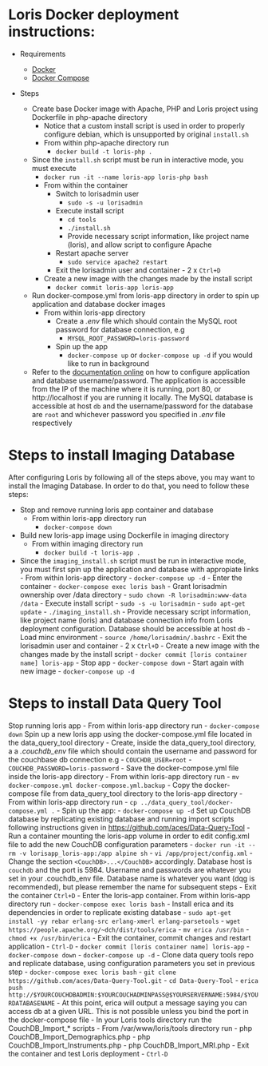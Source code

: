 Loris Docker deployment instructions:
===
* Requirements
    - [Docker](https://docs.docker.com/install/)
    - [Docker Compose](https://docs.docker.com/compose/install/)

* Steps
    - Create base Docker image with Apache, PHP and Loris project using Dockerfile in php-apache directory
        - Notice that a custom install script is used in order to properly configure debian, which is unsupported by original `install.sh`
        - From within php-apache directory run
            - `docker build -t loris-php .`
    - Since the `install.sh` script must be run in interactive mode, you must execute
        - `docker run -it --name loris-app loris-php bash`
        - From within the container
            - Switch to lorisadmin user
                - `sudo -s -u lorisadmin`
            - Execute install script
                - `cd tools`
                - `./install.sh`
                - Provide necessary script information, like project name (loris), and allow script to configure Apache
            - Restart apache server
                - `sudo service apache2 restart`
            - Exit the lorisadmin user and container 
                    - 2 x `Ctrl+D`
        - Create a new image with the changes made by the install script
            - `docker commit loris-app loris-app`
    - Run docker-compose.yml from loris-app directory in order to spin up application and database docker images
        - From within loris-app directory
            - Create a _.env_ file which should contain the MySQL root password for database connection, e.g
                - `MYSQL_ROOT_PASSWORD=loris-password`
            - Spin up the app
                - `docker-compose up` or `docker-compose up -d` if you would like to run in background
    - Refer to the [documentation online](https://github.com/aces/Loris/wiki/Installing-Loris-in-Brief#installing-the-database---1-of-2) on how to configure application and database username/password. The application is accessible from the IP of the machine where it is running, port 80, or http://localhost if you are running it locally. The MySQL database is accessible at host `db` and the username/password for the database are `root` and whichever password you specified in _.env_ file respectively

Steps to install Imaging Database
===
After configuring Loris by following all of the steps above, you may want to install the Imaging Database. In order to do that, you need to follow these steps:
- Stop and remove running loris app container and database
    - From within loris-app directory run
        - `docker-compose down`
- Build new loris-app image using Dockerfile in imaging directory
    - From within imaging directory run
        - `docker build -t loris-app .`
- Since the `imaging_install.sh` script must be run in interactive mode, you must first spin up the application and database with appropiate links 
        - From within loris-app directory
            - `docker-compose up -d`
        - Enter the container
            - `docker-compose exec loris bash`
            - Grant lorisadmin ownership over /data directory
                - `sudo chown -R lorisadmin:www-data /data`
            - Execute install script
                - `sudo -s -u lorisadmin`
                - `sudo apt-get update`
                - `./imaging_install.sh`
                - Provide necessary script information, like project name (loris) and database connection info from Loris deployment configuration. Database should be accessible at host `db`
            - Load minc environment
                - `source /home/lorisadmin/.bashrc`
            - Exit the lorisadmin user and container 
                    - 2 x `Ctrl+D`
        - Create a new image with the changes made by the install script
            - `docker commit [loris container name] loris-app`
        - Stop app
            - `docker-compose down`
        - Start again with new image
            - `docker-compose up -d`

Steps to install Data Query Tool
===
Stop running loris app
    - From within loris-app directory run
        - `docker-compose down`
Spin up a new loris app using the docker-compose.yml file located in the data_query_tool directory
    - Create, inside the data_query_tool directory, a a _.couchdb_env_ file which should contain the username and password for the couchbase db connection e.g
                - `COUCHDB_USER=root`
                - `COUCHDB_PASSWORD=loris-password`
    - Save the docker-compose.yml file inside the loris-app directory
        - From within loris-app directory run
            - `mv docker-compose.yml docker-compose.yml.backup` 
    - Copy the docker-compose file from data_query_tool directory to the loris-app directory 
        - From within loris-app directory run
            - `cp ../data_query_tool/docker-compose.yml .`
    - Spin up the app:
        - `docker-compose up -d`
Set up CouchDB database by replicating existing database and running import scripts following instructions given in https://github.com/aces/Data-Query-Tool
    - Run a container mounting the loris-app volume in order to edit config.xml file to add the new CouchDB configuration parameters
        - `docker run -it --rm -v lorisapp_loris-app:/app alpine sh`
        - `vi /app/project/config.xml`
        - Change the section `<CouchDB>...</CouchDB>` accordingly. Database host is `couchdb` and the port is 5984. Username and passwords are whatever you set in your .couchdb_env file. Database name is whatever you want (dqg is recommended), but please remember the name for subsequent steps
        - Exit the container `Ctrl+D`
    - Enter the loris-app container. From within loris-app directory run
        - `docker-compose exec loris bash`
        - Install erica and its dependencies in order to replicate existing database
            - `sudo apt-get install -yy rebar erlang-src erlang-xmerl erlang-parsetools`
            - `wget https://people.apache.org/~dch/dist/tools/erica`
            - `mv erica /usr/bin`
            - `chmod +x /usr/bin/erica`
        - Exit the container, commit changes and restart application
            - `Ctrl-D`
            - `docker commit [loris container name] loris-app`
            - `docker-compose down`
            - `docker-compose up -d`
    - Clone data query tools repo and replicate database, using configuration parameters you set in previous step
        - `docker-compose exec loris bash`
        - `git clone https://github.com/aces/Data-Query-Tool.git`
        - `cd Data-Query-Tool`
        - `erica push http://$YOURCOUCHDBADMIN:$YOURCOUCHADMINPASS@$YOURSERVERNAME:5984/$YOURDATABASENAME`
        - At this point, erica will output a message saying you can access db at a given URL. This is not possible unless you bind the port in the docker-compose file
    - In your Loris tools directory run the CouchDB_Import_* scripts
        - From /var/www/loris/tools directory run
            - php CouchDB_Import_Demographics.php
            - php CouchDB_Import_Instruments.php
            - php CouchDB_Import_MRI.php
        - Exit the container and test Loris deployment
            - `Ctrl-D`


    